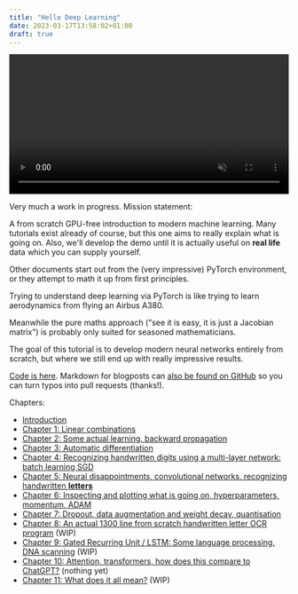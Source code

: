 ```yaml
---
title: "Hello Deep Learning"
date: 2023-03-17T13:58:02+01:00
draft: true
---
```

<center>
<video width="100%" autoplay loop muted>
    <source src="learning.mp4"
            type="video/mp4">
    Sorry, your browser doesn't support embedded videos.
</video>
</center>

Very much a work in progress. Mission statement:

A from scratch GPU-free introduction to modern machine learning. Many tutorials exist already of course, but this one aims to really explain what is going on. Also, we'll develop the demo until it is actually useful on **real life** data which you can supply yourself.

Other documents start out from the (very impressive) PyTorch environment, or they attempt to math it up from first principles.

Trying to understand deep learning via PyTorch is like trying to learn aerodynamics from flying an Airbus A380.

Meanwhile the pure maths approach ("see it is easy, it is just a Jacobian matrix") is probably only suited for seasoned mathematicians.

The goal of this tutorial is to develop modern neural networks entirely from scratch, but where we still end up with really impressive results.

[Code is here](https://github.com/berthubert/hello-dl). Markdown for blogposts can [also be found on GitHub](https://github.com/berthubert/hello-dl-posts) so you can turn typos into pull requests (thanks!).

Chapters:

 * [Introduction](https://github.com/berthubert/hello-dl/blob/main/README.md#hello-dl)
 * [Chapter 1: Linear combinations](https://berthub.eu/tmp/hello-dl/hello-deep-learning-chapter1)
 * [Chapter 2: Some actual learning, backward propagation](https://berthub.eu/tmp/hello-dl/first-learning)
 * [Chapter 3: Automatic differentiation](https://berthub.eu/tmp/hello-dl/autograd)
 * [Chapter 4: Recognizing handwritten digits using a multi-layer network: batch learning SGD](https://berthub.eu/tmp/hello-dl/handwritten-digits-sgd-batches)
 * [Chapter 5: Neural disappointments, convolutional networks, recognizing handwritten **letters**](https://berthub.eu/tmp/hello-dl/dl-convolutional/)
 * [Chapter 6: Inspecting and plotting what is going on, hyperparameters, momentum, ADAM](https://berthub.eu/tmp/hello-dl/hyperparameters-inspection-adam)
 * [Chapter 7: Dropout, data augmentation and weight decay, quantisation](https://berthub.eu/tmp/hello-dl/dropout-data-augmentation-weight-decay)
 * [Chapter 8: An actual 1300 line from scratch handwritten letter OCR program](https://berthub.eu/tmp/hello-dl/dl-ocr-demo) (WIP)
 * [Chapter 9: Gated Recurring Unit / LSTM: Some language processing, DNA scanning](https://berthub.eu/tmp/hello-dl/dl-gru-lstm-dna) (WIP)
 * [Chapter 10: Attention, transformers, how does this compare to ChatGPT?](https://berthub.eu/tmp/hello-dl/dl-attention-transformers-chatgpt) (nothing yet)
 * [Chapter 11: What does it all mean?](https://berthub.eu/tmp/hello-dl/dl-what-does-it-all-mean) (WIP)
